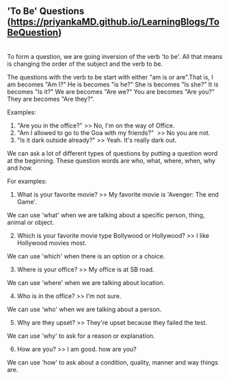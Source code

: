 
## 'To Be' Questions (https://priyankaMD.github.io/LearningBlogs/ToBeQuestion)

<br />
To form a question, we are going inversion of the verb 'to be'. All that means is changing the order of the subject and the verb to be.<br /> 

The questions with the verb to be start with either "am is or are".That is, I am becomes "Am I?" He is becomes "is he?" She is becomes "Is she?" It is becomes "Is it?" We are becomes "Are we?" You are becomes "Are you?" They are becomes "Are they?".<br /> 

Examples:<br /> 
1) "Are you in the office?" >> No, I'm on the way of Office.<br /> 
2) "Am I allowed to go to the Goa with my friends?"  >> No you are not.<br /> 
3) "Is it dark outside already?" >> Yeah. It's really dark out.<br /> 


We can ask a lot of different types of questions by putting a question word at the beginning. These question words are who, what, where, when, why and how.<br /> 

For examples:<br /> 
1) What is your favorite movie? >> My favorite movie is 'Avenger: The end Game'.<br /> 

We can use 'what' when we are talking about a specific person, thing, animal or object. <br /> 

2) Which is your favorite movie type Bollywood or Hollywood? >> I like Hollywood movies most.<br /> 

We can use 'which' when there is an option or a choice.<br /> 

3) Where is your office? >> My office is at SB road.<br /> 

We can use 'where' when we are talking about location.<br /> 

4) Who is in the office? >> I'm not sure.<br /> 

We can use 'who' when we are talking about a person.<br /> 

5) Why are they upset? >> They're upset because they failed the test.<br /> 

We can use 'why' to ask for a reason or explanation. <br /> 

6) How are you? >> I am good. how are you?<br /> 

We can use 'how' to ask about a condition, quality, manner and way things are.<br /> 
 
 
